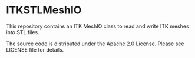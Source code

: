 ITKSTLMeshIO
============

This repository contains an ITK MeshIO class to read and write ITK meshes into STL files.

The source code is distributed under the Apache 2.0 License.
Please see LICENSE file for details.
